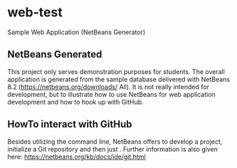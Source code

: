 # web-test
Sample Web Application (NetBeans Generator)

## NetBeans Generated
This project only serves demonstration purposes for students. The overall application is generated from the sample database delivered with NetBeans 8.2 (https://netbeans.org/downloads/ All). It is not really intended for development, but to illustrate how to use NetBeans for web application development and how to hook up with GitHub.

## HowTo interact with GitHub
Besides utilizing the command line, NetBeans offers to develop a project, initialize a Git repository and then just . Further information is also given here: https://netbeans.org/kb/docs/ide/git.html
